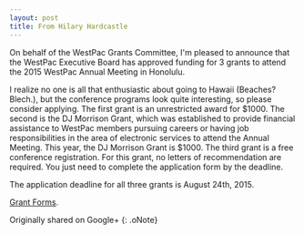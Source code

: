 ```yaml
---
layout: post
title: From Hilary Hardcastle
---
```


On behalf of the WestPac Grants Committee, I'm pleased to announce that the WestPac Executive Board has approved funding for 3 grants to attend the 2015 WestPac Annual Meeting in Honolulu.

I realize no one is all that enthusiastic about going to Hawaii (Beaches? Blech.), but the conference programs look quite interesting, so please consider applying. The first grant is an unrestricted award for $1000\. The second is the DJ Morrison Grant, which was established to provide financial assistance to WestPac members pursuing careers or having job responsibilities in the area of electronic services to attend the Annual Meeting. This year, the DJ Morrison Grant is $1000\. The third grant is a free conference registration. For this grant, no letters of recommendation are required. You just need to complete the application form by the deadline.

The application deadline for all three grants is August 24th, 2015.

[Grant Forms](http://chapters.aallnet.org/westpac/grants.asp).

Originally shared on Google+
{: .oNote}
